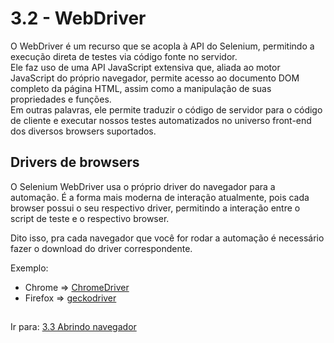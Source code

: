 # 3.2 - WebDriver

O WebDriver é um recurso que se acopla à API do Selenium, permitindo a execução direta de testes via código fonte no servidor.<br>
Ele faz uso de uma API JavaScript extensiva que, aliada ao motor JavaScript do próprio navegador, permite acesso ao documento DOM completo da página HTML, assim como a manipulação de suas propriedades e funções.<br> Em outras palavras, ele permite traduzir o código de servidor para o código de cliente e executar nossos testes automatizados no universo front-end dos diversos browsers suportados.

## Drivers de browsers

O Selenium WebDriver usa o próprio driver do navegador para a automação. É a forma mais moderna de interação atualmente, pois cada browser possui o seu respectivo driver, permitindo a interação entre o script de teste e o respectivo browser.<br>

Dito isso, pra cada navegador que você for rodar a automação é necessário fazer o download do driver correspondente.

Exemplo:

- Chrome => <a href="https://chromedriver.chromium.org/downloads">ChromeDriver</a><br>
- Firefox => <a href="https://github.com/mozilla/geckodriver/releases">geckodriver</a><br>

## 

Ir para: [3.3 Abrindo navegador](3-Abrindo-navegador.md)
